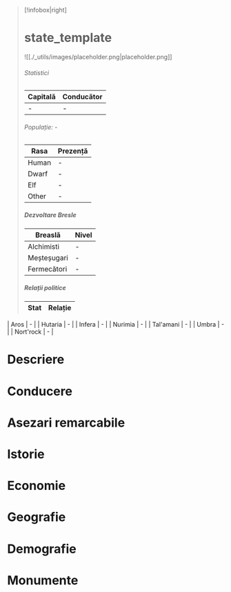


> [!infobox|right]
> # state_template
> ![[./_utils/images/placeholder.png|placeholder.png]]
> ###### Statistici
> | Capitală | Conducător | 
> |---| --- | 
> |\-|\-| 
> ###### Populație: \- 
> | Rasa | Prezență |
> | ---- | ---- |
> | Human | \- |
> | Dwarf | \- |
> | Elf | \- |
> | Other | \- |
> ##### Dezvoltare Bresle
> | Breaslă | Nivel |
> | ---- | ---- |
> | Alchimisti |  \-|
> | Meșteșugari | \-|
> | Fermecători | \-|
> ##### Relații politice
> | Stat |  Relație |
> | ---- | ---- |
| Aros      | \- |
| Hutaria   | \- |
| Infera    | \- |
| Nurimia   | \- |
| Tal'amani | \- |
| Umbra     | \- |
| Nort'rock | \- |

# Descriere
# Conducere
# Asezari remarcabile
# Istorie
# Economie
# Geografie
# Demografie
# Monumente